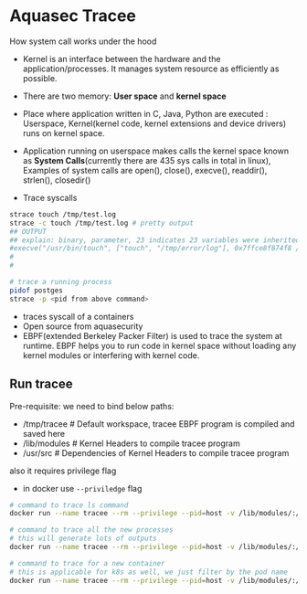 # Aquasec Tracee

How system call works under the hood

- Kernel is an interface between the hardware and the application/processes. It manages system resource as efficiently as possible.

- There are two memory: **User space** and **kernel space**

- Place where application written in C, Java, Python are executed : Userspace, Kernel(kernel code, kernel extensions and device drivers) runs on kernel space.

- Application running on userspace makes calls the kernel space known as **System Calls**(currently there are 435 sys calls in total in linux), Examples of system calls are open(), close(), execve(), readdir(), strlen(), closedir()

- Trace syscalls

```sh
strace touch /tmp/test.log 
strace -c touch /tmp/test.log # pretty output
## OUTPUT
## explain: binary, parameter, 23 indicates 23 variables were inherited by the system call == "env | wc -l"
#execve("/usr/bin/touch", ["touch", "/tmp/error/log"], 0x7ffce8f874f8 /* 23 vars */) = 0
#
#

# trace a running process
pidof postges
strace -p <pid from above command>
```

- traces syscall of a containers
- Open source from aquasecurity
- EBPF(extended Berkeley Packer Filter) is used to trace the system at runtime. EBPF helps you to run code in kernel space without loading any kernel modules or interfering with kernel code.

## Run tracee

Pre-requisite:
we need to bind below paths:

- /tmp/tracee  # Default workspace, tracee EBPF program is compiled and saved here
- /lib/modules # Kernel Headers to compile tracee program
- /usr/src # Dependencies of Kernel Headers to compile tracee program

also it requires privilege flag

- in docker use `--priviledge` flag

```sh
# command to trace ls command
docker run --name tracee --rm --privilege --pid=host -v /lib/modules/:/lib/modules/:ro -v /usr/src:/usr/src:ro -v /tmp/tracee:/tmp/tracee aquasec/tracee:0.4.0 --trace comm=ls

# command to trace all the new processes
# this will generate lots of outputs
docker run --name tracee --rm --privilege --pid=host -v /lib/modules/:/lib/modules/:ro -v /usr/src:/usr/src:ro -v /tmp/tracee:/tmp/tracee aquasec/tracee:0.4.0 --trace pid=new

# command to trace for a new container
# this is applicable for k8s as well, we just filter by the pod name
docker run --name tracee --rm --privilege --pid=host -v /lib/modules/:/lib/modules/:ro -v /usr/src:/usr/src:ro -v /tmp/tracee:/tmp/tracee aquasec/tracee:0.4.0 --trace container=new
```
